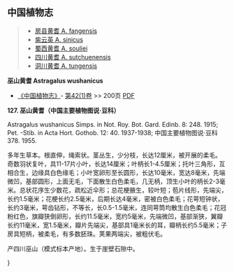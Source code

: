 

## 中国植物志

> * [房县黄耆  A.  fangensis](Astragalus-fangensis-房县黄耆.md)
> * [紫云英  A.  sinicus](Astragalus-sinicus-紫云英.md)
> * [蜀西黄耆  A.  souliei](Astragalus-souliei-蜀西黄耆.md)
> * [四川黄耆  A.  sutchuenensis](Astragalus-sutchuenensis-四川黄耆.md)
> * [洞川黄耆  A.  tungensis](Astragalus-tungensis-洞川黄耆.md)

**巫山黄耆 Astragalus wushanicus**

* [《中国植物志》](http://www.iplant.cn/frps)- [第42(1)卷](http://www.iplant.cn/frps/vol/42(1)) >> 200页 [PDF](http://www.iplant.cn/frps/pdf/42(1)/200.pdf)

**127. 巫山黄耆（中国主要植物图说·豆科）**

Astragalus wushanicus Simps. in Not. Roy. Bot. Gard. Edinb. 8: 248. 1915; Pet. -Stib. in Acta Hort. Gothob. 12: 40. 1937-1938; 中国主要植物图说·豆科378. 1955.

多年生草本。根直伸，绳索状。茎丛生，少分枝，长达12厘米，被开展的柔毛。奇数羽状复叶，具11-17片小叶，长达14厘米；叶柄长1-4.5厘米；托叶三角形，互相合生，边缘具白色缘毛；小叶宽卵形至长圆形，长达10毫米，宽达8毫米，先端微凹，基部圆形，上面无毛，下面散生白色柔毛，几无柄，顶生小叶的柄长2-3毫米。总状花序生少数花，疏松近伞形；总花梗腋生，较叶短；苞片线形，先端尖，长约1.5毫米；花梗长约2.5毫米，后期长达4毫米，密被白色柔毛；花萼短钟状，长约3毫米，萼齿钻形，不等长，长0.5-1.5毫米，连同萼筒均散生白色柔毛；花冠粉红色，旗瓣狭倒卵形，长约11.5毫米，宽约5毫米，先端微凹，基部渐狭，翼瓣长约11毫米，宽1.5毫米，瓣片先端尖，基部具1毫米长的耳，瓣柄长约5.5毫米；子房具短柄，被柔毛，有多数胚珠。荚果两端尖，被粗伏毛。

产四川巫山（模式标本产地）。生于崖壁石隙中。

}